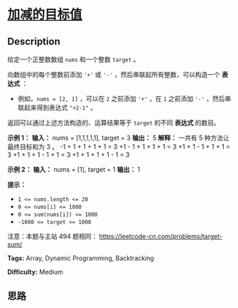 # [加减的目标值][title]

## Description

给定一个正整数数组 `nums` 和一个整数 `target` 。

向数组中的每个整数前添加 `'+'` 或 `'-'` ，然后串联起所有整数，可以构造一个 **表达式** ：

  * 例如，`nums = [2, 1]` ，可以在 `2` 之前添加 `'+'` ，在 `1` 之前添加 `'-'` ，然后串联起来得到表达式 `"+2-1"` 。

返回可以通过上述方法构造的、运算结果等于 `target` 的不同 **表达式** 的数目。



**示例 1：**
            **输入：** nums = [1,1,1,1,1], target = 3    **输出：** 5    **解释：** 一共有 5 种方法让最终目标和为 3 。    -1 + 1 + 1 + 1 + 1 = 3    +1 - 1 + 1 + 1 + 1 = 3    +1 + 1 - 1 + 1 + 1 = 3    +1 + 1 + 1 - 1 + 1 = 3    +1 + 1 + 1 + 1 - 1 = 3    

**示例 2：**
            **输入：** nums = [1], target = 1    **输出：** 1    



**提示：**

  * `1 <= nums.length <= 20`
  * `0 <= nums[i] <= 1000`
  * `0 <= sum(nums[i]) <= 1000`
  * `-1000 <= target <= 1000`



注意：本题与主站 494 题相同： <https://leetcode-cn.com/problems/target-sum/>


**Tags:** Array, Dynamic Programming, Backtracking

**Difficulty:** Medium

## 思路

[title]: https://leetcode-cn.com/problems/YaVDxD
